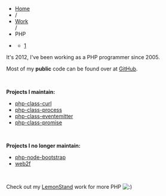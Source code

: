 <div class="jspPane" style="padding: 0px; top: 0px; width: 881px;">
    <ul class="breadcrumb">
        <li><a href="/" address="true">Home</a>
        </li>
        <li><span class="divider">/</span> </li>
        <li><a href="/work/" address="true">Work</a>
        </li> <span class="divider">/</span>
        <li class="active">PHP</li>
        <li class="pagination">
            <div class="pagination">
                <ul>
                    <li class="active"><a href="#">1</a>
                    </li>
                </ul>
            </div>
        </li>
    </ul>
    <div class="post-725 page type-page status-publish hentry row-fluid" id="post-725">
        <p>It's 2012, I've been working as a PHP programmer since 2005.</p>
        <p>Most of my <strong>public</strong> code can be found over at <a href="http://github.com/ericmuyser/" target="_blank">GitHub</a>.</p>
        <p>&nbsp;</p>
        <p><strong>Projects I maintain:</strong>
        </p>
        <ul>
            <li><a href="https://github.com/ericmuyser/php-class-curl" target="_blank">php-class-curl</a>
            </li>
            <li><a href="https://github.com/ericmuyser/php-class-process" target="_blank">php-class-process</a>
            </li>
            <li><a href="https://github.com/ericmuyser/php-class-eventemitter" target="_blank">php-class-eventemitter</a>
            </li>
            <li><a href="https://github.com/ericmuyser/php-class-promise" target="_blank">php-class-promise</a>
            </li>
        </ul>
        <p>&nbsp;</p>
        <p><strong>Projects I no longer maintain:</strong>
        </p>
        <ul>
            <li><a href="https://github.com/ericmuyser/php-node-bootstrap" target="_blank">php-node-bootstrap</a>
            </li>
            <li><a href="https://github.com/ericmuyser/web2f" target="_blank">web2f</a>
            </li>
        </ul>
        <p>&nbsp;</p>
        <p>Check out my <a href="/work/lemonstand" address="true">LemonStand</a> work for more PHP <img src="/wp-includes/images/smilies/icon_smile.gif" alt=":)" class="wp-smiley"> </p>
    </div>
</div>
